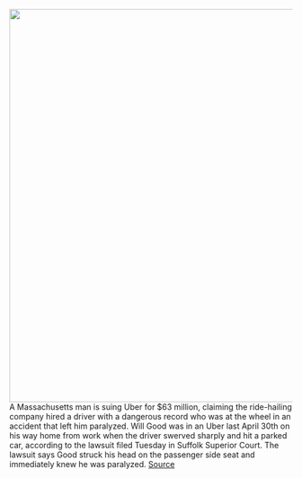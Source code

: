 <img src='https://cdn.vox-cdn.com/thumbor/WV9OSbxoOUiknIjj1qMGQf75W0Y=/0x0:2040x1360/1200x800/filters:focal(857x517:1183x843)/cdn.vox-cdn.com/uploads/chorus_image/image/70435552/acastro_180927_1777_uber_0002.0.jpg' width='700px' /><br/>
A Massachusetts man is suing Uber for $63 million, claiming the ride-hailing company hired a driver with a dangerous record who was at the wheel in an accident that left him paralyzed. Will Good was in an Uber last April 30th on his way home from work when the driver swerved sharply and hit a parked car, according to the lawsuit filed Tuesday in Suffolk Superior Court. The lawsuit says Good struck his head on the passenger side seat and immediately knew he was paralyzed.
<a href='https://www.theverge.com/2022/1/26/22902635/uber-sued-quadriplegic-crash-boston-ride-hailing-driver-63-million'> Source <a/>